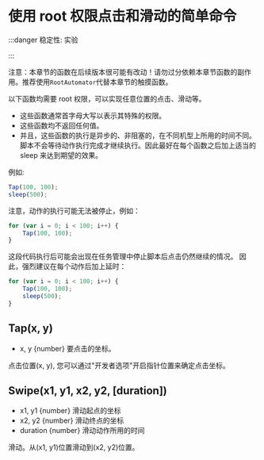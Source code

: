 # 使用 root 权限点击和滑动的简单命令

:::danger 稳定性: 实验

:::

注意：本章节的函数在后续版本很可能有改动！请勿过分依赖本章节函数的副作用。推荐使用`RootAutomator`代替本章节的触摸函数。

以下函数均需要 root 权限，可以实现任意位置的点击、滑动等。

-   这些函数通常首字母大写以表示其特殊的权限。
-   这些函数均不返回任何值。
-   并且，这些函数的执行是异步的、非阻塞的，在不同机型上所用的时间不同。脚本不会等待动作执行完成才继续执行。因此最好在每个函数之后加上适当的 sleep 来达到期望的效果。

例如:

```js
Tap(100, 100);
sleep(500);
```

注意，动作的执行可能无法被停止，例如：

```js
for (var i = 0; i < 100; i++) {
    Tap(100, 100);
}
```

这段代码执行后可能会出现在任务管理中停止脚本后点击仍然继续的情况。
因此，强烈建议在每个动作后加上延时：

```js
for (var i = 0; i < 100; i++) {
    Tap(100, 100);
    sleep(500);
}
```

## Tap(x, y)

-   x, y {number} 要点击的坐标。

点击位置(x, y), 您可以通过"开发者选项"开启指针位置来确定点击坐标。

## Swipe(x1, y1, x2, y2, \[duration\])

-   x1, y1 {number} 滑动起点的坐标
-   x2, y2 {number} 滑动终点的坐标
-   duration {number} 滑动动作所用的时间

滑动。从(x1, y1)位置滑动到(x2, y2)位置。

